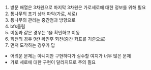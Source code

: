 1. 방문 배열은 3차원으로 마지막 3차원은 가로세로에 대한 정보를 위해 필요
2. 통나무의 초기 상태 파악(가로, 세로)
3. 통나무의 관리는 중간점과 방향으로
4. bfs돌림
6. 이동과 같은 경우는 1을 확인하고 이동
7. 회전의 경우 9칸 확인후 회전(중간 좌표를 기준으로)
8. 먼저 도착하는 경우가 답

- 어려운 문제는 아니지만 구현하다가 실수할 여지가 너무 많은 문제
- 가로 세로에 대한 구현이 달라지므로 주의 필요
